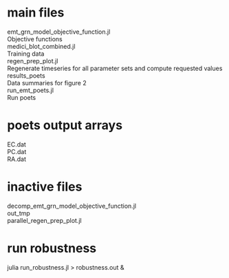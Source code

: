 # main files  
  
emt_grn_model_objective_function.jl  
	Objective functions   
medici_blot_combined.jl  
	Training data  
regen_prep_plot.jl  
	Regenerate timeseries for all parameter sets and compute requested values   
results_poets  
	Data summaries for figure 2  
run_emt_poets.jl  
	Run poets  
	  
# poets output arrays  
EC.dat  
PC.dat  
RA.dat  
  
  
# inactive files  
decomp_emt_grn_model_objective_function.jl  
out_tmp  
parallel_regen_prep_plot.jl  
  
  

# run robustness
julia run_robustness.jl > robustness.out &